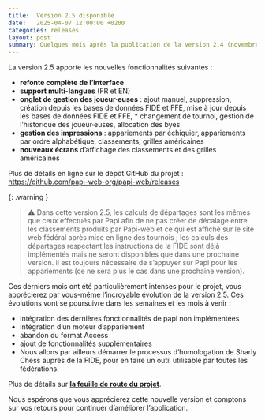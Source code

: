 ```yaml
---
title:  Version 2.5 disponible
date:   2025-04-07 12:00:00 +0200
categories: releases
layout: post
summary: Quelques mois après la publication de la version 2.4 (novembre dernier), nous avons le plaisir de vous annoncer la version 2.5 de Papi-web.
---
```


La version 2.5 apporte les nouvelles fonctionnalités suivantes :

* **refonte complète de l’interface**
* **support multi-langues** (FR et EN)
* **onglet de gestion des joueur·euses** : ajout manuel, suppression, création depuis les bases de données FIDE et FFE, mise à jour depuis les bases de données FIDE et FFE, * changement de tournoi, gestion de l’historique des joueur·euses, allocation des byes
* **gestion des impressions** : appariements par échiquier, appariements par ordre alphabétique, classements, grilles américaines
* **nouveaux écrans** d’affichage des classements et des grilles américaines

Plus de détails en ligne sur le dépôt GitHub du projet : https://github.com/papi-web-org/papi-web/releases

{: .warning }
> ⚠️ Dans cette version 2.5, les calculs de départages sont les mêmes que ceux effectués par Papi afin de ne pas créer de décalage entre les classements produits par Papi-web et ce qui est affiché sur le site web fédéral après mise en ligne des tournois ; les calculs des départages respectant les instructions de la FIDE sont déjà implémentés mais ne seront disponibles que dans une prochaine version.
> il est toujours nécessaire de s’appuyer sur Papi pour les appariements (ce ne sera plus le cas dans une prochaine version).

Ces derniers mois ont été particulièrement intenses pour le projet, vous apprécierez par vous-même l’incroyable évolution de la version 2.5. Ces évolutions vont se poursuivre dans les semaines et les mois à venir :

* intégration des dernières fonctionnalités de papi non implémentées
* intégration d’un moteur d’appariement
* abandon du format Access
* ajout de fonctionnalités supplémentaires
* Nous allons par ailleurs démarrer le processus d’homologation de Sharly Chess auprès de la FIDE, pour en faire un outil utilisable par toutes les fédérations.

Plus de détails sur **[la feuille de route du projet](https://github.com/papi-web-org/papi-web/blob/dev/docs/02-roadmap.md)**.

Nous espérons que vous apprécierez cette nouvelle version et comptons sur vos retours pour continuer d’améliorer l’application.
